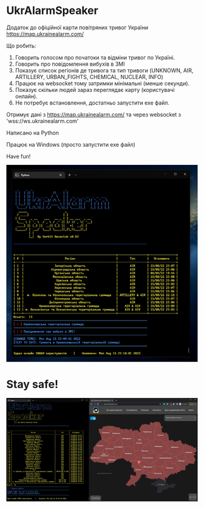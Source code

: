 # UkrAlarmSpeaker
Додаток до офіційної карти повітряних тривог України https://map.ukrainealarm.com/

Що робить:
1. Говорить голосом про початоки та відміни тривог по Україні.
2. Говорить про повідомлення вибухів в ЗМІ
3. Показує список регіонів де тривога та тип тривоги (UNKNOWN, AIR, ARTILLERY, URBAN_FIGHTS, CHEMICAL, NUCLEAR, INFO)
4. Працює на websocket тому затримки мінімальні (менше секунди).
5. Показує скільки людей зараз переглядає карту (користувачі онлайн).
6. Не потребує встановлення, достатньо запустити exe файл.

Отримує дані з https://map.ukrainealarm.com/ та через websocket з 'wss://ws.ukrainealarm.com'

Написано на Python

Працює на Windows (просто запустити exe файл)

Have fun!

<img src="A1.jpg">

# Stay safe!
<img src="A2.jpg">
